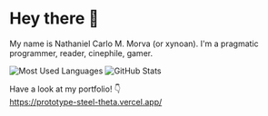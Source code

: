 # Hey there 👋
My name is Nathaniel Carlo M. Morva (or xynoan). I'm a pragmatic programmer, reader, cinephile, gamer.

![Most Used Languages](https://github-readme-stats.vercel.app/api/top-langs/?username=xynoan&theme=dark&layout=compact&langs_count=8&card_width=188)
![GitHub Stats](https://github-readme-stats.vercel.app/api?username=xynoan&theme=dark&layout=compact&show_icons=true&count_private=true&line_height=24)

Have a look at my portfolio! 👇 <br>
https://prototype-steel-theta.vercel.app/
